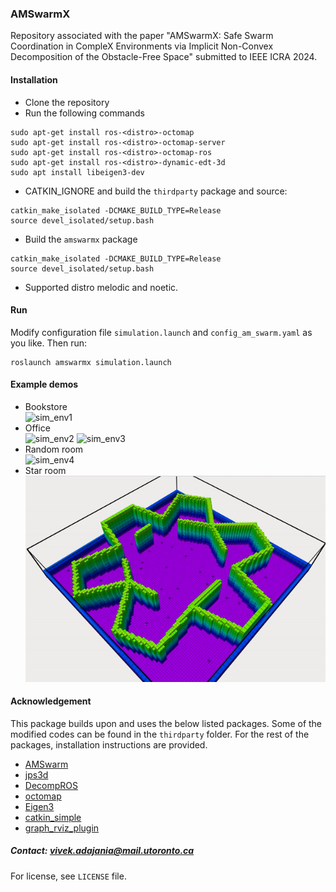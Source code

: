 ### AMSwarmX 
Repository associated with the paper "AMSwarmX: Safe Swarm Coordination in CompleX Environments via
Implicit Non-Convex Decomposition of the Obstacle-Free Space" submitted to IEEE ICRA 2024.

#### Installation

* Clone the repository
* Run the following commands
```
sudo apt-get install ros-<distro>-octomap
sudo apt-get install ros-<distro>-octomap-server
sudo apt-get install ros-<distro>-octomap-ros
sudo apt-get install ros-<distro>-dynamic-edt-3d
sudo apt install libeigen3-dev
```
* CATKIN_IGNORE and build the ```thirdparty``` package and source:
```
catkin_make_isolated -DCMAKE_BUILD_TYPE=Release
source devel_isolated/setup.bash
```
* Build the ```amswarmx``` package
```
catkin_make_isolated -DCMAKE_BUILD_TYPE=Release
source devel_isolated/setup.bash
```
* Supported distro melodic and noetic.

#### Run
Modify configuration file ```simulation.launch``` and ```config_am_swarm.yaml``` as you like. Then run:
```
roslaunch amswarmx simulation.launch
```
#### Example demos
* Bookstore  
![sim_env1](amswarmx/media/bookstore.gif)   
* Office  
![sim_env2](amswarmx/media/office.gif) ![sim_env3](amswarmx/media/office_follower.gif)   
* Random room  
![sim_env4](amswarmx/media/random_room.gif)    
* Star room  
![sim_env5](amswarmx/media/star_room.gif)  

#### Acknowledgement
This package builds upon and uses the below listed packages. Some of the  modified codes can be found in the ```thirdparty``` folder. For the rest of the packages, installation instructions are provided.


* [AMSwarm](https://github.com/utiasDSL/AMSwarm)
* [jps3d](https://github.com/KumarRobotics/jps3d/tree/master)
* [DecompROS](https://github.com/sikang/DecompROS)
* [octomap](https://github.com/OctoMap/octomap)
* [Eigen3](https://eigen.tuxfamily.org/index.php?title=Main_Page)
* [catkin_simple](https://github.com/catkin/catkin_simple)
* [graph_rviz_plugin](https://gitlab.com/InstitutMaupertuis/graph_rviz_plugin)



##### Contact: vivek.adajania@mail.utoronto.ca
For license, see ```LICENSE``` file.

